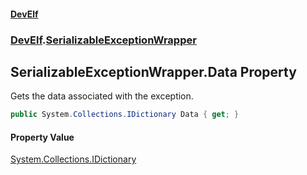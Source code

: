 #### [DevElf](README.md 'README')
### [DevElf](DevElf.md 'DevElf').[SerializableExceptionWrapper](SerializableExceptionWrapper.md 'DevElf\.SerializableExceptionWrapper')

## SerializableExceptionWrapper\.Data Property

Gets the data associated with the exception\.

```csharp
public System.Collections.IDictionary Data { get; }
```

#### Property Value
[System\.Collections\.IDictionary](https://learn.microsoft.com/en-us/dotnet/api/system.collections.idictionary 'System\.Collections\.IDictionary')